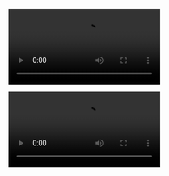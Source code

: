 ![final](https://github.com/LucasBucks/Module_20_Challenge_Folder/blob/main/Final_Recording.mov)

![transact](https://github.com/LucasBucks/Module_20_Challenge_Folder/blob/main/Transact_Recording.mov)

